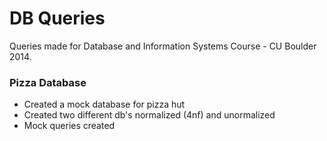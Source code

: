 DB Queries
==========
Queries made for Database and Information Systems Course - CU Boulder 2014.

### Pizza Database
  * Created a mock database for pizza hut
  * Created two different db's normalized (4nf) and unormalized
  * Mock queries created
